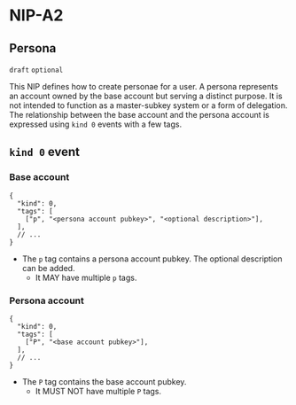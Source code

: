 NIP-A2
======

Persona
-------------------

`draft` `optional`

This NIP defines how to create personae for a user. A persona represents an account owned by the base account but serving a distinct purpose. It is not intended to function as a master-subkey system or a form of delegation. The relationship between the base account and the persona account is expressed using `kind 0` events with a few tags.

## `kind 0` event

### Base account

```jsonc
{
  "kind": 0,
  "tags": [
    ["p", "<persona account pubkey>", "<optional description>"],
  ],
  // ...
}
```

- The `p` tag contains a persona account pubkey. The optional description can be added.
  - It MAY have multiple `p` tags.


### Persona account

```jsonc
{
  "kind": 0,
  "tags": [
    ["P", "<base account pubkey>"],
  ],
  // ...
}
```

- The `P` tag contains the base account pubkey.
  - It MUST NOT have multiple `P` tags.
